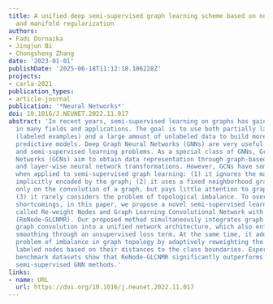 ```yaml
---
title: A unified deep semi-supervised graph learning scheme based on nodes re-weighting
  and manifold regularization
authors:
- Fadi Dornaika
- Jingjun Bi
- Chongsheng Zhang
date: '2023-01-01'
publishDate: '2025-06-18T11:12:18.106228Z'
projects:
- carla-2021
publication_types:
- article-journal
publication: '*Neural Networks*'
doi: 10.1016/J.NEUNET.2022.11.017
abstract: 'In recent years, semi-supervised learning on graphs has gained importance
  in many fields and applications. The goal is to use both partially labeled data
  (labeled examples) and a large amount of unlabeled data to build more effective
  predictive models. Deep Graph Neural Networks (GNNs) are very useful in both unsupervised
  and semi-supervised learning problems. As a special class of GNNs, Graph Convolutional
  Networks (GCNs) aim to obtain data representation through graph-based node smoothing
  and layer-wise neural network transformations. However, GCNs have some weaknesses
  when applied to semi-supervised graph learning: (1) it ignores the manifold structure
  implicitly encoded by the graph; (2) it uses a fixed neighborhood graph and focuses
  only on the convolution of a graph, but pays little attention to graph construction;
  (3) it rarely considers the problem of topological imbalance. To overcome the above
  shortcomings, in this paper, we propose a novel semi-supervised learning method
  called Re-weight Nodes and Graph Learning Convolutional Network with Manifold Regularization
  (ReNode-GLCNMR). Our proposed method simultaneously integrates graph learning and
  graph convolution into a unified network architecture, which also enforces label
  smoothing through an unsupervised loss term. At the same time, it addresses the
  problem of imbalance in graph topology by adaptively reweighting the influence of
  labeled nodes based on their distances to the class boundaries. Experiments on 8
  benchmark datasets show that ReNode-GLCNMR significantly outperforms the state-of-the-art
  semi-supervised GNN methods.'
links:
- name: URL
  url: https://doi.org/10.1016/j.neunet.2022.11.017
---
```

